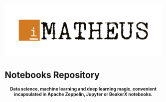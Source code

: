 <p align="center"><img src="./igor-matheus.png"></img></p>

# Notebooks Repository
<p align="center"><strong>Data science, machine learning and deep learning magic, convenient incapsulated in Apache Zeppelin, Jupyter or BeakerX notebooks.</strong></p>
